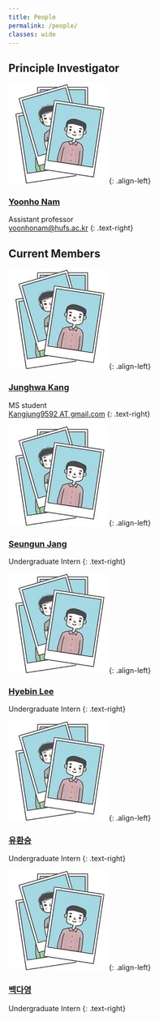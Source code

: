 ```yaml
---
title: People
permalink: /people/
classes: wide
---
```


## Principle Investigator

![image-left](/assets/images/people/person.JPG){: .align-left}

### [Yoonho Nam](https://yoonhonam.github.io/)


Assistant professor  
[yoonhonam@hufs.ac.kr](mailto:yoonhonam@hufs.ac.kr)
{: .text-right}  


## Current Members

![image-left](/assets/images/people/person.JPG){: .align-left}

### [Junghwa Kang]()  


MS student  
[Kangjung9592 AT gmail.com]()
{: .text-right}  


![image-left](/assets/images/people/person.JPG){: .align-left}

### [Seungun Jang]()  


  
Undergraduate Intern
{: .text-right}  


![image-left](/assets/images/people/person.JPG){: .align-left}

### [Hyebin Lee]()  


  
Undergraduate Intern
{: .text-right}  


![image-left](/assets/images/people/person.JPG){: .align-left}

### [유환승]()  


  
Undergraduate Intern
{: .text-right}  
 
 
![image-left](/assets/images/people/person.JPG){: .align-left}

### [백다영]()  


  
Undergraduate Intern
{: .text-right}  

